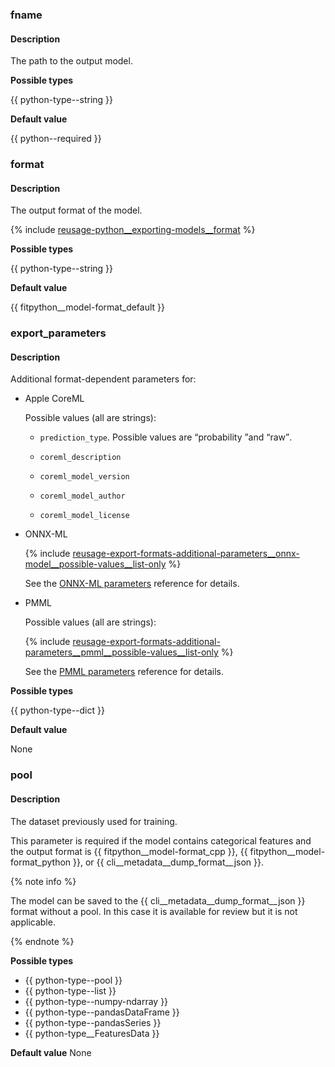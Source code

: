 ### fname

#### Description

The path to the output model.

**Possible types**

{{ python-type--string }}

**Default value**

{{ python--required }}

### format

#### Description

The output format of the model.

{% include [reusage-python__exporting-models__format](python__exporting-models__format.md) %}

**Possible types**

{{ python-type--string }}

**Default value**

{{ fitpython__model-format_default }}

### export_parameters

#### Description

Additional format-dependent parameters for:

- Apple CoreML

    Possible values (all are strings):

    - `prediction_type`. Possible values are <q>probability </q>and <q>raw</q>.

    - `coreml_description`

    - `coreml_model_version`

    - `coreml_model_author`

    - `coreml_model_license`


- ONNX-ML

    {% include [reusage-export-formats-additional-parameters__onnx-model__possible-values__list-only](../reusage-export-formats/additional-parameters__onnx-model__possible-values__list-only.md) %}

    See the [ONNX-ML parameters](../../../references/onnx-parameters.md) reference for details.


- PMML

    Possible values (all are strings):

    {% include [reusage-export-formats-additional-parameters__pmml__possible-values__list-only](../reusage-export-formats/additional-parameters__pmml__possible-values__list-only.md) %}

    See the [PMML parameters](../../../references/pmml-parameters.md) reference for details.



**Possible types**

{{ python-type--dict }}

**Default value**

None

### pool

#### Description

The dataset previously used for training.

This parameter is required if the model contains categorical features and the output format is {{ fitpython__model-format_cpp }}, {{ fitpython__model-format_python }}, or {{ cli__metadata__dump_format__json }}.

{% note info %}

The model can be saved to the {{ cli__metadata__dump_format__json }} format without a pool. In this case it is available for review but it is not applicable.

{% endnote %}

**Possible types**

- {{ python-type--pool }}
- {{ python-type--list }}
- {{ python-type--numpy-ndarray }}
- {{ python-type--pandasDataFrame }}
- {{ python-type--pandasSeries }}
- {{ python-type__FeaturesData }}

**Default value**
None
